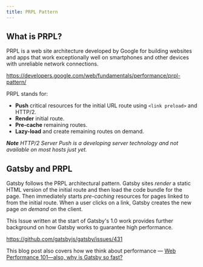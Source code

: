 ```yaml
---
title: PRPL Pattern
---
```


## What is PRPL?

PRPL is a web site architecture developed by Google for building websites and
apps that work exceptionally well on smartphones and other devices with
unreliable network connections.

https://developers.google.com/web/fundamentals/performance/prpl-pattern/

PRPL stands for:

- **Push** critical resources for the initial URL route using `<link preload>`
  and HTTP/2.
- **Render** initial route.
- **Pre-cache** remaining routes.
- **Lazy-load** and create remaining routes on demand.

_**Note** HTTP/2 Server Push is a developing server technology and not available on
most hosts just yet._

## Gatsby and PRPL

Gatsby follows the PRPL architectural pattern. Gatsby sites _render_ a static
HTML version of the initial route and then load the code bundle for the page.
Then immediately starts _pre-caching_ resources for pages linked to from the
initial route. When a user clicks on a link, Gatsby creates the new page _on
demand_ on the client.

This Issue written at the start of Gatsby's 1.0 work provides further background
on how Gatsby works to guarantee high performance.

https://github.com/gatsbyjs/gatsby/issues/431

This blog post also covers how we think about performance —
[Web Performance 101—also, why is Gatsby so fast?](/blog/2017-09-13-why-is-gatsby-so-fast/)
